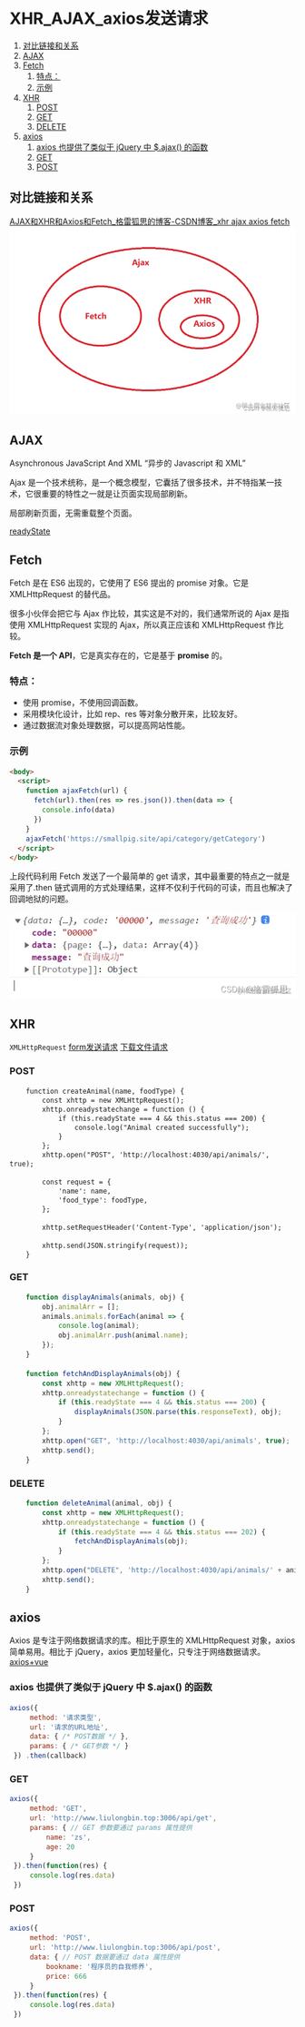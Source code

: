 # XHR_AJAX_axios发送请求

1. [对比链接和关系](#对比链接和关系)
2. [AJAX](#ajax)
3. [Fetch](#fetch)
	1. [特点：](#特点)
	2. [示例](#示例)
4. [XHR](#xhr)
	1. [POST](#post)
	2. [GET](#get)
	3. [DELETE](#delete)
5. [axios](#axios)
	1. [axios 也提供了类似于 jQuery 中 $.ajax() 的函数](#axios-也提供了类似于-jquery-中-ajax-的函数)
	2. [GET](#get-1)
	3. [POST](#post-1)


## 对比链接和关系
[AJAX和XHR和Axios和Fetch_格雷狐思的博客-CSDN博客_xhr ajax axios fetch](https://blog.csdn.net/hangao233/article/details/122737838)
![](2023-01-27-01-07-55.png)

## AJAX
Asynchronous JavaScript And XML “异步的 Javascript 和 XML”

Ajax 是一个技术统称，是一个概念模型，它囊括了很多技术，并不特指某一技术，它很重要的特性之一就是让页面实现局部刷新。

局部刷新页面，无需重载整个页面。

[readyState](../../../../前端学习/前端其他知识积累/readyState.md)

## Fetch
Fetch 是在 ES6 出现的，它使用了 ES6 提出的 promise 对象。它是 XMLHttpRequest 的替代品。

很多小伙伴会把它与 Ajax 作比较，其实这是不对的，我们通常所说的 Ajax 是指使用 XMLHttpRequest 实现的 Ajax，所以真正应该和 XMLHttpRequest 作比较。

**Fetch 是一个 API**，它是真实存在的，它是基于 **promise** 的。

### 特点：

* 使用 promise，不使用回调函数。
* 采用模块化设计，比如 rep、res 等对象分散开来，比较友好。
* 通过数据流对象处理数据，可以提高网站性能。

### 示例
```html
<body>
  <script>
    function ajaxFetch(url) {
      fetch(url).then(res => res.json()).then(data => {
        console.info(data)
      })
    }
    ajaxFetch('https://smallpig.site/api/category/getCategory')
  </script>
</body>
```
上段代码利用 Fetch 发送了一个最简单的 get 请求，其中最重要的特点之一就是采用了.then 链式调用的方式处理结果，这样不仅利于代码的可读，而且也解决了回调地狱的问题。

![](2023-01-27-01-12-41.png)

## XHR
`XMLHttpRequest`
[form发送请求](form发送请求.md)
[下载文件请求](下载文件请求.md)

### POST
```JS
	function createAnimal(name, foodType) {
	    const xhttp = new XMLHttpRequest();
	    xhttp.onreadystatechange = function () {
	        if (this.readyState === 4 && this.status === 200) {
	            console.log("Animal created successfully");
	        }
	    };
	    xhttp.open("POST", 'http://localhost:4030/api/animals/', true);
	
	    const request = {
	        'name': name,
	        'food_type': foodType,
	    };
	
	    xhttp.setRequestHeader('Content-Type', 'application/json');
	
	    xhttp.send(JSON.stringify(request));
	}
```

### GET
```js
	function displayAnimals(animals, obj) {
		obj.animalArr = [];
		animals.animals.forEach(animal => {
			console.log(animal);
			obj.animalArr.push(animal.name);
		});
	}

	function fetchAndDisplayAnimals(obj) {
	    const xhttp = new XMLHttpRequest();
	    xhttp.onreadystatechange = function () {
	        if (this.readyState === 4 && this.status === 200) {
	            displayAnimals(JSON.parse(this.responseText), obj);
	        }
	    };
	    xhttp.open("GET", 'http://localhost:4030/api/animals', true);
	    xhttp.send();
	}
```

### DELETE
```js
	function deleteAnimal(animal, obj) {
	    const xhttp = new XMLHttpRequest();
	    xhttp.onreadystatechange = function () {
	        if (this.readyState === 4 && this.status === 202) {
	            fetchAndDisplayAnimals(obj);
	        }
	    };
	    xhttp.open("DELETE", 'http://localhost:4030/api/animals/' + animal, true);
	    xhttp.send();
	}
```

## axios

Axios 是专注于网络数据请求的库。相比于原生的 XMLHttpRequest 对象，axios 简单易用。相比于 jQuery，axios 更加轻量化，只专注于网络数据请求。
[axios+vue](../../../../前端学习/Vue/Vue知识积累/axios+vue.md)

### axios 也提供了类似于 jQuery 中 $.ajax() 的函数
```js
axios({
     method: '请求类型',
     url: '请求的URL地址',
     data: { /* POST数据 */ },
     params: { /* GET参数 */ }
 }) .then(callback)
```

### GET
```js
axios({
     method: 'GET',
     url: 'http://www.liulongbin.top:3006/api/get',
     params: { // GET 参数要通过 params 属性提供
         name: 'zs',
         age: 20
     }
 }).then(function(res) {
     console.log(res.data)
 })
```

### POST
```js
axios({
     method: 'POST',
     url: 'http://www.liulongbin.top:3006/api/post',
     data: { // POST 数据要通过 data 属性提供
         bookname: '程序员的自我修养',
         price: 666
     }
 }).then(function(res) {
     console.log(res.data)
 })
```